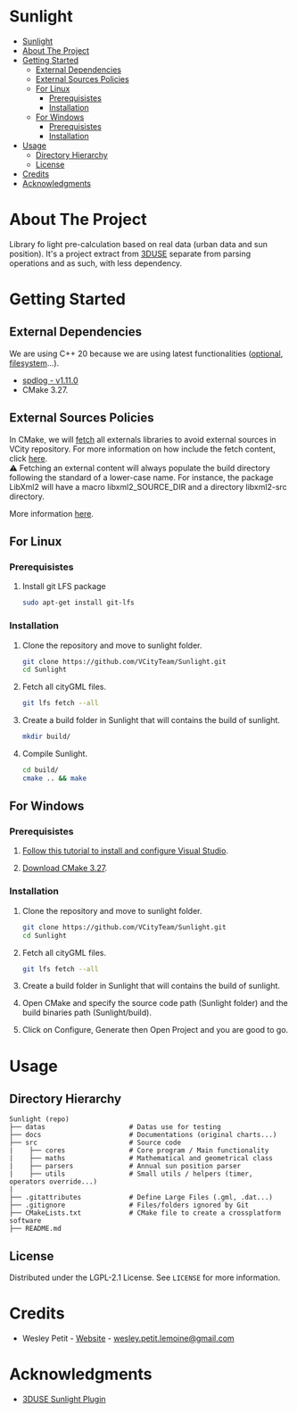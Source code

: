 # Sunlight

<!-- TOC -->

- [Sunlight](#sunlight)
- [About The Project](#about-the-project)
- [Getting Started](#getting-started)
  - [External Dependencies](#external-dependencies)
  - [External Sources Policies](#external-sources-policies)
  - [For Linux](#for-linux)
    - [Prerequisistes](#prerequisistes)
    - [Installation](#installation)
  - [For Windows](#for-windows)
    - [Prerequisistes](#prerequisistes-1)
    - [Installation](#installation-1)
- [Usage](#usage)
  - [Directory Hierarchy](#directory-hierarchy)
  - [License](#license)
- [Credits](#credits)
- [Acknowledgments](#acknowledgments)

<!-- /TOC -->

# About The Project

Library fo light pre-calculation based on real data (urban data and sun position). It's a project extract from [3DUSE](https://github.com/VCityTeam/3DUSE) separate from parsing operations and as such, with less dependency.

# Getting Started

## External Dependencies

We are using C++ 20 because we are using latest functionalities ([optional](https://en.cppreference.com/w/cpp/utility/optional), [filesystem](https://en.cppreference.com/w/cpp/filesystem)...).

- [spdlog - v1.11.0](https://github.com/gabime/spdlog)
- CMake 3.27.

## External Sources Policies

In CMake, we will [fetch](https://cmake.org/cmake/help/latest/module/FetchContent.html) all externals libraries to avoid external sources in VCity repository. For more information on how include the fetch content, click [here](https://stackoverflow.com/questions/63311116/how-to-find-the-source-directory-of-package-downloaded-via-fetchcontent).  
⚠️ Fetching an external content will always populate the build directory following the standard of a lower-case name. For instance, the package LibXml2 will have a macro libxml2_SOURCE_DIR and a directory libxml2-src directory.

More information [here](https://github.com/VCityTeam/Sunlight/issues/5).

## For Linux

### Prerequisistes

1. Install git LFS package

   ``` bash
   sudo apt-get install git-lfs
   ```

### Installation

1. Clone the repository and move to sunlight folder.

   ``` bash
   git clone https://github.com/VCityTeam/Sunlight.git
   cd Sunlight
   ```

2. Fetch all cityGML files.

   ``` bash
   git lfs fetch --all
   ```

3. Create a build folder in Sunlight that will contains the build of sunlight.

   ``` bash
   mkdir build/
   ```

4. Compile Sunlight.

   ``` bash
   cd build/
   cmake .. && make
   ```

## For Windows

### Prerequisistes

1. [Follow this tutorial to install and configure Visual Studio](https://learn.microsoft.com/en-us/cpp/build/vscpp-step-0-installation?view=msvc-170).

2. [Download CMake 3.27](https://cmake.org/download/).

### Installation

1. Clone the repository and move to sunlight folder.

   ``` bash
   git clone https://github.com/VCityTeam/Sunlight.git
   cd Sunlight
   ```

2. Fetch all cityGML files.

   ``` bash
   git lfs fetch --all
   ```

3. Create a build folder in Sunlight that will contains the build of sunlight.

4. Open CMake and specify the source code path (Sunlight folder) and the build binaries path (Sunlight/build).

5. Click on Configure, Generate then Open Project and you are good to go.

# Usage

## Directory Hierarchy

```
Sunlight (repo)
├── datas                     # Datas use for testing
├── docs                      # Documentations (original charts...)
├── src                       # Source code
|    ├── cores                # Core program / Main functionality
|    ├── maths                # Mathematical and geometrical class
|    ├── parsers              # Annual sun position parser
|    ├── utils                # Small utils / helpers (timer, operators override...)
|
├── .gitattributes            # Define Large Files (.gml, .dat...)
├── .gitignore                # Files/folders ignored by Git
├── CMakeLists.txt            # CMake file to create a crossplatform software
├── README.md
```

## License

Distributed under the LGPL-2.1 License. See `LICENSE` for more information.

# Credits

- Wesley Petit - [Website](https://wesleypetit.fr/) - <wesley.petit.lemoine@gmail.com>

# Acknowledgments

- [3DUSE Sunlight Plugin](https://github.com/VCityTeam/3DUSE)
